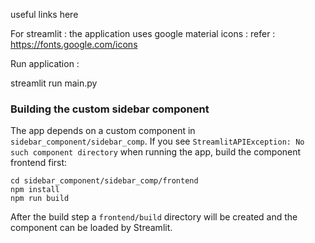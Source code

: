
useful links here

For streamlit : the application uses google material icons : refer :  https://fonts.google.com/icons

Run application :

streamlit run main.py

### Building the custom sidebar component

The app depends on a custom component in `sidebar_component/sidebar_comp`. If you see
`StreamlitAPIException: No such component directory` when running the app, build the
component frontend first:

```
cd sidebar_component/sidebar_comp/frontend
npm install
npm run build
```

After the build step a `frontend/build` directory will be created and the component
can be loaded by Streamlit.

